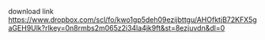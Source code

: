 download link https://www.dropbox.com/scl/fo/kwo1gp5deh09ezijbttgu/AHOfktjB72KFX5gaGEH9Ulk?rlkey=0n8rmbs2m065z2i34la4jk9ft&st=8ezjuvdn&dl=0
